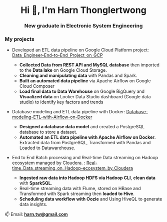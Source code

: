 <h1 align="center">Hi 👋, I'm Harn Thonglertwong</h1>
<h3 align="center">New graduate in Electronic System Engineering</h3>

<h3> My projects </h3>

- Developed an ETL data pipeline on Google Cloud Platform project: [Data_Engineer-End-to-End_Project_on_GCP](https://github.com/harn205/Data_Engineer-End-to-End_Project_on_GCP)
  - **Collected Data from REST API and MySQL database** then imported to the **Data lake** on Google Cloud Storage.
  - **Cleaning and manipulating data** with Pandas and Spark.
  - **Built an automated data pipeline** via Apache Airflow on Google Cloud Composer
  - **Load final data to Data Warehouse** on Google BigQuery and **Visualized data** on Looker Data Studio dashboard
    (Google data studio) to identify key factors and trends


- Database modeling and ETL data pipeline with Docker: [Database-modeling-ETL-with-Airflow-on-Docker
](https://github.com/harn205/Database-modeling-ETL-with-Airflow-on-Docker)
  - **Designed a database data model** and created a PostgreSQL database to store a dataset.
  - **Automated an ETL data pipeline with Apache Airflow on Docker**. Extracted data from PostgreSQL, Transformed with
    Pandas and Loaded to Datawarehouse.

- End to End Batch processing and Real-time Data streaming on Hadoop ecosystem managed by Cloudera. : [Real-time_Data_streaming_on_Hadoop-ecosystem_by_Cloudera](https://github.com/harn205/Real-time_Data_streaming_on_Hadoop-ecosystem_by_Cloudera)
  - **Ingested raw data into Hadoop HDFS via Hadoop CLI**, **clean data** with **SparkSQL**.
  - Real-time streaming data with Flume, stored on HBase and Transformed with Spark streaming then **loaded to Hive**.
  - **Scheduling data workflow with Oozie** and Using HiveQL to generate data insights.



📫 Email: **harn.tw@gmail.com**

<p align="left">
</p>


